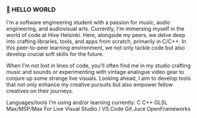 ### 👋 HELLO WORLD

I'm a software engineering student with a passion for music, audio engineering, and audiovisual arts. Currently, I'm immersing myself in the world of code at Hive Helsinki. Here, alongside my peers, we delve deep into crafting libraries, tools, and apps from scratch, primarily in C/C++. In this peer-to-peer learning environment, we not only tackle code but also develop crucial soft skills for the future.

When I'm not lost in lines of code, you'll often find me in my studio crafting music and sounds or experimenting with vintage analogue video gear to conjure up some strange live visuals. Looking ahead, I aim to develop tools that not only enhance my creative pursuits but also empower fellow creatives on their journeys.

Languages/tools I'm using and/or learning currently:
C
C++
GLSL
Max/MSP/Max For Live
Visual Studio / VS Code
Git
Juce
OpenFrameworks
